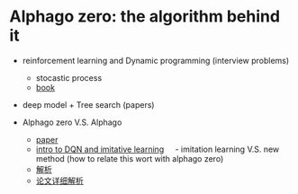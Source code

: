 # Alphago zero: the algorithm behind it

  * reinforcement learning and Dynamic programming (interview problems)
    * stocastic process
    * [book](https://orbi.ulg.ac.be/bitstream/2268/27963/1/book-FA-RL-DP.pdf)

  * deep model + Tree search (papers)
  * Alphago zero V.S. Alphago
    * [paper](https://arxiv.org/pdf/1705.08439.pdf)
     - [intro to DQN and imitative learning](https://blog.statsbot.co/introduction-to-imitation-learning-32334c3b1e7a)
     - imitation learning V.S. new method (how to relate this wort with alphago zero)
    * [解析](https://docs.google.com/document/d/1KoyWJ2wIGlVX7acRqcyTfvm6YLuGAQZ5h289Yyx_26E/edit#)
    * [论文详细解析](https://charlesliuyx.github.io/2017/10/18/%E6%B7%B1%E5%85%A5%E6%B5%85%E5%87%BA%E7%9C%8B%E6%87%82AlphaGo%E5%85%83/)
    
    
